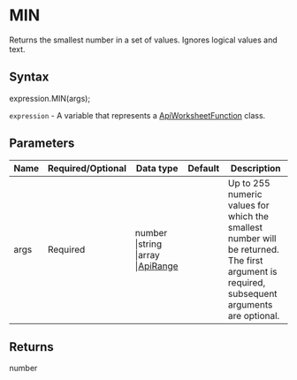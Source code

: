# MIN

Returns the smallest number in a set of values. Ignores logical values and text.

## Syntax

expression.MIN(args);

`expression` - A variable that represents a [ApiWorksheetFunction](../ApiWorksheetFunction.md) class.

## Parameters

| **Name** | **Required/Optional** | **Data type** | **Default** | **Description** |
| ------------- | ------------- | ------------- | ------------- | ------------- |
| args | Required | number &#124;string &#124;array &#124;[ApiRange](../../ApiRange/ApiRange.md) |  | Up to 255 numeric values for which the smallest number will be returned. The first argument is required, subsequent arguments are optional. |

## Returns

number